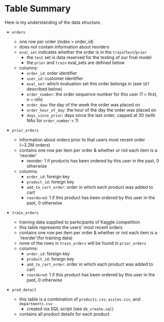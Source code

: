 # Table Summary

Here is my understanding of the data structure.

* `orders`
    * one row per order (index = order_id)
    * does not contain information about reorders
    * `eval_set` indicates whether the order is in the `train`/`test`/`prior`
        * the `test` set is data reserved for the testing of our final model
        * the `prior` and `train` eval_sets are defined below
    * columns:
        * `order_id`: order identifier
        * `user_id`: customer identifier
        * `eval_set`: which evaluation set this order belongs in (see `SET` described below)
        * `order_number`: the order sequence number for this user (1 = first, n = nth)
        * `order_dow`: the day of the week the order was placed on
        * `order_hour_of_day`: the hour of the day the order was placed on
        * `days_since_prior`: days since the last order, capped at 30 (with NAs for `order_number` = 1)

* `prior_orders`
    * information about orders prior to that users most recent order (~3.2M orders)
    * contains one row per item per order & whether or not each item is a 'reorder'
        * reorder: 1 if products has been ordered by this user in the past, 0 otherwise
    * columns:
        * `order_id`: foreign key
        * `product_id`: foreign key
        * `add_to_cart_order`: order in which each product was added to cart
        * `reordered`: 1 if this product has been ordered by this user in the past, 0 otherwise
        
    
* `train_orders`
    * training data supplied to participants of Kaggle competition
    * this table represents the users' most recent orders
    * contains one row per item per order & whether or not each item is a 'reorder'(for training data)
    * none of the rows in `train_orders` will be found in `prior_orders`
    * columns:
        * `order_id`: foreign key
        * `product_id`: foreign key
        * `add_to_cart_order`: order in which each product was added to cart
        * `reordered`: 1 if this product has been ordered by this user in the past, 0 otherwise
        
* `prod_detail`
    * this table is a combination of `products.csv`, `aisles.csv`, and `departments.csv`
        * created via SQL script (see `db_create.sql`)
    * contains all product details for each product